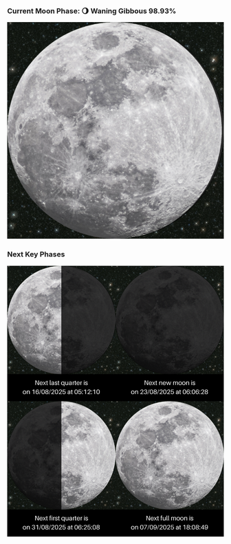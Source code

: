 ### Current Moon Phase: 🌖 Waning Gibbous 98.93%
![Moon Phase](moonphase.png)
### Next Key Phases
![Gallery](gallery.png)